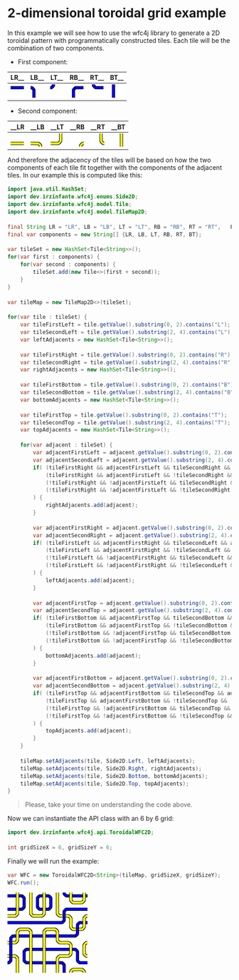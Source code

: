 # 2-dimensional toroidal grid example

In this example we will see how to use the wfc4j library to generate a 2D toroidal pattern with programmatically constructed tiles. Each tile will be the combination of two components.

- First component:

| LR__ | LB__ | LT__ | RB__ | RT__ | BT__ |
|:----:|:----:|:----:|:----:|:----:|:----:|
|<img src="../assets/2-dimensional-toroidal/LR__.png">|<img src="../assets/2-dimensional-toroidal/LB__.png">|<img src="../assets/2-dimensional-toroidal/LT__.png">|<img src="../assets/2-dimensional-toroidal/RB__.png">|<img src="../assets/2-dimensional-toroidal/RT__.png">|<img src="../assets/2-dimensional-toroidal/BT__.png">|

- Second component:

| __LR | __LB | __LT | __RB | __RT | __BT |
|:----:|:----:|:----:|:----:|:----:|:----:|
|<img src="../assets/2-dimensional-toroidal/__LR.png">|<img src="../assets/2-dimensional-toroidal/__LB.png">|<img src="../assets/2-dimensional-toroidal/__LT.png">|<img src="../assets/2-dimensional-toroidal/__RB.png">|<img src="../assets/2-dimensional-toroidal/__RT.png">|<img src="../assets/2-dimensional-toroidal/__BT.png">|

And therefore the adjacency of the tiles will be based on how the two components of each tile fit together with the components of the adjacent tiles. In our example this is computed like this:

```java
import java.util.HashSet;
import dev.irzinfante.wfc4j.enums.Side2D;
import dev.irzinfante.wfc4j.model.Tile;
import dev.irzinfante.wfc4j.model.TileMap2D;

final String LR = "LR", LB = "LB", LT = "LT", RB = "RB", RT = "RT",   BT = "BT";
final var components = new String[] {LR, LB, LT, RB, RT, BT};

var tileSet = new HashSet<Tile<String>>();
for(var first : components) {
	for(var second : components) {
		tileSet.add(new Tile<>(first + second));
	}
}

var tileMap = new TileMap2D<>(tileSet);

for(var tile : tileSet) {
	var tileFirstLeft = tile.getValue().substring(0, 2).contains("L");
	var tileSecondLeft = tile.getValue().substring(2, 4).contains("L");
	var leftAdjacents = new HashSet<Tile<String>>();
	
	var tileFirstRight = tile.getValue().substring(0, 2).contains("R");
	var tileSecondRight = tile.getValue().substring(2, 4).contains("R");
	var rightAdjacents = new HashSet<Tile<String>>();
	
	var tileFirstBottom = tile.getValue().substring(0, 2).contains("B");
	var tileSecondBottom = tile.getValue().substring(2, 4).contains("B");
	var bottomAdjacents = new HashSet<Tile<String>>();
	
	var tileFirstTop = tile.getValue().substring(0, 2).contains("T");
	var tileSecondTop = tile.getValue().substring(2, 4).contains("T");
	var topAdjacents = new HashSet<Tile<String>>();
	
	for(var adjacent : tileSet) {
		var adjacentFirstLeft = adjacent.getValue().substring(0, 2).contains("L");
		var adjacentSecondLeft = adjacent.getValue().substring(2, 4).contains("L");
		if(	(tileFirstRight && adjacentFirstLeft && tileSecondRight && adjacentSecondLeft) ||
			(tileFirstRight && adjacentFirstLeft && !tileSecondRight && !adjacentSecondLeft) ||
			(!tileFirstRight && !adjacentFirstLeft && tileSecondRight && adjacentSecondLeft) ||
			(!tileFirstRight && !adjacentFirstLeft && !tileSecondRight && !adjacentSecondLeft)
		) {
			rightAdjacents.add(adjacent);
		}
		
		var adjacentFirstRight = adjacent.getValue().substring(0, 2).contains("R");
		var adjacentSecondRight = adjacent.getValue().substring(2, 4).contains("R");
		if(	(tileFirstLeft && adjacentFirstRight && tileSecondLeft && adjacentSecondRight) ||
			(tileFirstLeft && adjacentFirstRight && !tileSecondLeft && !adjacentSecondRight) ||
			(!tileFirstLeft && !adjacentFirstRight && tileSecondLeft && adjacentSecondRight) ||
			(!tileFirstLeft && !adjacentFirstRight && !tileSecondLeft && !adjacentSecondRight)
		) {
			leftAdjacents.add(adjacent);
		}
		
		var adjacentFirstTop = adjacent.getValue().substring(0, 2).contains("T");
		var adjacentSecondTop = adjacent.getValue().substring(2, 4).contains("T");
		if(	(tileFirstBottom && adjacentFirstTop && tileSecondBottom && adjacentSecondTop) ||
			(tileFirstBottom && adjacentFirstTop && !tileSecondBottom && !adjacentSecondTop) ||
			(!tileFirstBottom && !adjacentFirstTop && tileSecondBottom && adjacentSecondTop) ||
			(!tileFirstBottom && !adjacentFirstTop && !tileSecondBottom && !adjacentSecondTop)
		) {
			bottomAdjacents.add(adjacent);
		}
		
		var adjacentFirstBottom = adjacent.getValue().substring(0, 2).contains("B");
		var adjacentSecondBottom = adjacent.getValue().substring(2, 4).contains("B");
		if(	(tileFirstTop && adjacentFirstBottom && tileSecondTop && adjacentSecondBottom) ||
			(tileFirstTop && adjacentFirstBottom && !tileSecondTop && !adjacentSecondBottom) ||
			(!tileFirstTop && !adjacentFirstBottom && tileSecondTop && adjacentSecondBottom) ||
			(!tileFirstTop && !adjacentFirstBottom && !tileSecondTop && !adjacentSecondBottom)
		) {
			topAdjacents.add(adjacent);
		}
	}
	
	tileMap.setAdjacents(tile, Side2D.Left, leftAdjacents);
	tileMap.setAdjacents(tile, Side2D.Right, rightAdjacents);
	tileMap.setAdjacents(tile, Side2D.Bottom, bottomAdjacents);
	tileMap.setAdjacents(tile, Side2D.Top, topAdjacents);
}
```

> Please, take your time on understanding the code above.

Now we can instantiate the API class with an 6 by 6 grid:

```java
import dev.irzinfante.wfc4j.api.ToroidalWFC2D;

int gridSizeX = 6, gridSizeY = 6;
```

Finally we will run the example:

```java
var WFC = new ToroidalWFC2D<String>(tileMap, gridSizeX, gridSizeY);
WFC.run();
```

<img src="../assets/2-dimensional-toroidal/result.png">
